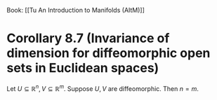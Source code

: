 Book: [[Tu An Introduction to Manifolds (AItM)]]
# Corollary 8.7 (Invariance of dimension for diffeomorphic open sets in Euclidean spaces)
Let $U\subseteq \mathbb{R}^{n},V\subseteq \mathbb{R}^{m}$.
Suppose $U,V$ are diffeomorphic.
Then $n=m$.